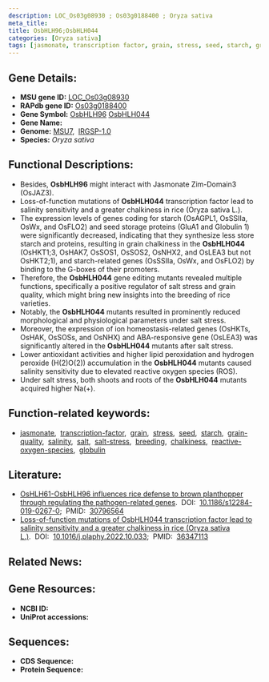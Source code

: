 ```yaml
---
description: LOC_Os03g08930 ; Os03g0188400 ; Oryza sativa
meta_title:
title: OsbHLH96;OsbHLH044
categories: [Oryza sativa]
tags: [jasmonate, transcription factor, grain, stress, seed, starch, grain quality, salinity, salt, salt stress, breeding, chalkiness, reactive oxygen species, globulin]
---
```


## Gene Details:
- **MSU gene ID:** [LOC_Os03g08930](http://rice.uga.edu/cgi-bin/ORF_infopage.cgi?orf=LOC_Os03g08930)  
- **RAPdb gene ID:** [Os03g0188400](https://rapdb.dna.affrc.go.jp/locus/?name=Os03g0188400)  
- **Gene Symbol:** <u>OsbHLH96</u>&nbsp;<u>OsbHLH044</u>
- **Gene Name:**
- **Genome:**  [MSU7](http://rice.uga.edu/),&nbsp;&nbsp;[IRGSP-1.0](https://rapdb.dna.affrc.go.jp/download/irgsp1.html)
- **Species:** *Oryza sativa*

## Functional Descriptions:
   - Besides, **OsbHLH96** might interact with Jasmonate Zim-Domain3 (OsJAZ3).
   - Loss-of-function mutations of **OsbHLH044** transcription factor lead to salinity sensitivity and a greater chalkiness in rice (Oryza sativa L.).
   - The expression levels of genes coding for starch (OsAGPL1, OsSSIIa, OsWx, and OsFLO2) and seed storage proteins (GluA1 and Globulin 1) were significantly decreased, indicating that they synthesize less store starch and proteins, resulting in grain chalkiness in the **OsbHLH044** (OsHKT1;3, OsHAK7, OsSOS1, OsSOS2, OsNHX2, and OsLEA3 but not OsHKT2;1), and starch-related genes (OsSSIIa, OsWx, and OsFLO2) by binding to the G-boxes of their promoters.
   - Therefore, the **OsbHLH044** gene editing mutants revealed multiple functions, specifically a positive regulator of salt stress and grain quality, which might bring new insights into the breeding of rice varieties.
   - Notably, the **OsbHLH044** mutants resulted in prominently reduced morphological and physiological parameters under salt stress.
   - Moreover, the expression of ion homeostasis-related genes (OsHKTs, OsHAK, OsSOSs, and OsNHX) and ABA-responsive gene (OsLEA3) was significantly altered in the **OsbHLH044** mutants after salt stress.
   - Lower antioxidant activities and higher lipid peroxidation and hydrogen peroxide (H(2)O(2)) accumulation in the **OsbHLH044** mutants caused salinity sensitivity due to elevated reactive oxygen species (ROS).
   - Under salt stress, both shoots and roots of the **OsbHLH044** mutants acquired higher Na(+).

## Function-related keywords:
   - [jasmonate](/tags/jasmonate/),&nbsp;&nbsp;[transcription-factor](/tags/transcription-factor/),&nbsp;&nbsp;[grain](/tags/grain/),&nbsp;&nbsp;[stress](/tags/stress/),&nbsp;&nbsp;[seed](/tags/seed/),&nbsp;&nbsp;[starch](/tags/starch/),&nbsp;&nbsp;[grain-quality](/tags/grain-quality/),&nbsp;&nbsp;[salinity](/tags/salinity/),&nbsp;&nbsp;[salt](/tags/salt/),&nbsp;&nbsp;[salt-stress](/tags/salt-stress/),&nbsp;&nbsp;[breeding](/tags/breeding/),&nbsp;&nbsp;[chalkiness](/tags/chalkiness/),&nbsp;&nbsp;[reactive-oxygen-species](/tags/reactive-oxygen-species/),&nbsp;&nbsp;[globulin](/tags/globulin/)

## Literature:
   - [OsHLH61-OsbHLH96 influences rice defense to brown planthopper through regulating the pathogen-related genes](https://www.doi.org/10.1186/s12284-019-0267-0).&nbsp;&nbsp;DOI:&nbsp;&nbsp;[10.1186/s12284-019-0267-0](https://www.doi.org/10.1186/s12284-019-0267-0);&nbsp;&nbsp;PMID:&nbsp;&nbsp;[30796564](https://pubmed.ncbi.nlm.nih.gov/30796564/)
   - [Loss-of-function mutations of OsbHLH044 transcription factor lead to salinity sensitivity and a greater chalkiness in rice (Oryza sativa L.)](https://www.doi.org/10.1016/j.plaphy.2022.10.033).&nbsp;&nbsp;DOI:&nbsp;&nbsp;[10.1016/j.plaphy.2022.10.033](https://www.doi.org/10.1016/j.plaphy.2022.10.033);&nbsp;&nbsp;PMID:&nbsp;&nbsp;[36347113](https://pubmed.ncbi.nlm.nih.gov/36347113/)

## Related News:

## Gene Resources:
- **NCBI ID:**  []()
- **UniProt accessions:** [](https://www.uniprot.org/uniprotkb//entry)

## Sequences:
- **CDS Sequence:**
- **Protein Sequence:**
